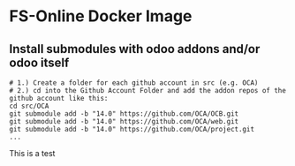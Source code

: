 # FS-Online Docker Image

## Install submodules with odoo addons and/or odoo itself
```
# 1.) Create a folder for each github account in src (e.g. OCA)
# 2.) cd into the Github Account Folder and add the addon repos of the github account like this:
cd src/OCA
git submodule add -b "14.0" https://github.com/OCA/OCB.git
git submodule add -b "14.0" https://github.com/OCA/web.git
git submodule add -b "14.0" https://github.com/OCA/project.git
...
```

This is a test
